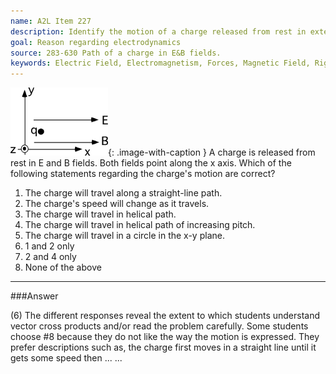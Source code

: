 ```yaml
---
name: A2L Item 227
description: Identify the motion of a charge released from rest in external E and B fields.
goal: Reason regarding electrodynamics
source: 283-630 Path of a charge in E&B fields.
keywords: Electric Field, Electromagnetism, Forces, Magnetic Field, Right-Hand Rule
---
```


![Item227_fig1.gif](../images/Item227_fig1.gif){: .image-with-caption } A
charge is released from rest in E and B fields.  Both fields point along
the x axis. Which of the following statements regarding the charge's
motion are correct?

1. The charge will travel along a straight-line path.
2. The charge's speed will change as it travels.
3. The charge will travel in helical path.
4. The charge will travel in helical path of increasing pitch.
5. The charge will travel in a circle in the x-y plane.
6. 1 and 2 only
7. 2 and 4 only
8. None of the above



<hr/>

###Answer

(6) The different responses reveal the extent to which students
understand vector cross products and/or read the problem carefully. Some
students choose #8 because they do not like the way the motion is
expressed. They prefer descriptions such as, the charge first moves in a
straight line until it gets some speed then ...
...
